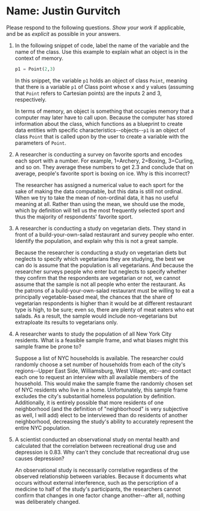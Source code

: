 # Name: Justin Gurvitch
Please respond to the following questions. _Show your work_ if applicable, and be as _explicit_ as possible in your answers.

1. In the following snippet of code, label the name of the variable and the name of the class. Use this example to explain what an object is in the context of memory.
    ```py
    p1 = Point(2,3)
    ```
    
    In this snippet, the variable `p1` holds an object of class `Point`, meaning that there is a variable `p1` of Class point whose x and y values (assuming that `Point` refers to Cartesian points) are the inputs 2 and 3, respectively.
    
    In terms of memory, an object is something that occupies memory that a computer may later have to call upon. Because the computer has stored information about the class, which functions as a blueprint to create data entities with specific characteristics--objects--`p1` is an object of class `Point` that is called upon by the user to create a variable with the parameters of `Point`.
    
2. A researcher is conducting a survey on favorite sports and encodes each sport with a number. For example, 1=Archery, 2=Boxing, 3=Curling, and so on. They average these numbers to get 2.3 and conclude that on average, people's favorite sport is boxing on ice. Why is this incorrect?

     The researcher has assigned a numerical value to each sport for the sake of making the data computable, but this data is still not ordinal. When we try to take the mean of non-ordinal data, it has no useful meaning at all. Rather than using the mean, we should use the mode, which by definition will tell us the most frequently selected sport and thus the majority of respondents' favorite sport.

3. A researcher is conducting a study on vegetarian diets. They stand in front of a build-your-own-salad restaurant and survey people who enter. Identify the population, and explain why this is not a great sample.

    Because the researcher is conducting a study on vegetarian diets but neglects to specify which vegetarians they are studying, the best we can do is assume that the population is all vegetarians. And because the researcher surveys people who enter but neglects to specify whether they confirm that the respondents are vegetarian or not, we cannot assume that the sample is not all people who enter the restaurant. As the patrons of a build-your-own-salad restaurant must be willing to eat a principally vegetable-based meal, the chances that the share of vegetarian respondents is higher than it would be at different restaurant type is high, to be sure; even so, there are plenty of meat eaters who eat salads. As a result, the sample would include non-vegetarians but extraploate its results to vegetarians only.

4. A researcher wants to study the population of all New York City residents. What is a feasible sample frame, and what biases might this sample frame be prone to?

    Suppose a list of NYC households is available. The researcher could randomly choose a set number of households from each of the city's regions--Upper East Side, Williamsburg, West Village, etc--and contact each one to request an interview with all available members of the household. This would make the sample frame the randomly chosen set of NYC residents who live in a home. Unfortunately, this sample frame excludes the city's substantial homeless population by definition. Additionally, it is entirely possible that more residents of one neighborhood (and the definition of "neighborhood" is very subjective as well, I will add) elect to be interviewed than do residents of another neighborhood, decreasing the study's ability to accurately represent the entire NYC population.

5. A scientist conducted an observational study on mental health and calculated that the correlation between recreational drug use and depression is 0.83. Why can't they conclude that recreational drug use causes depression?

    An observational study is necessarily correlative regardless of the observed relationship between variables. Because it documents what occurs without external interference, such as the perscription of a medicine to half of the study's participants, the researchers cannot confirm that changes in one factor change another--after all, nothing was deliberately changed. 
